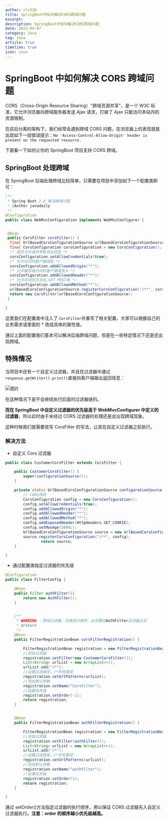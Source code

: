 ```yaml
---
author: xlc520
title: SpringBoot中如何解决CORS跨域问题
excerpt: 
description: SpringBoot中如何解决CORS跨域问题
date: 2022-04-07
category: Java
tag: Java
article: true
timeline: true
icon: java
---
```


# SpringBoot 中如何解决 CORS 跨域问题

CORS（Cross-Origin Resource Sharing）"跨域资源共享"，是一个 W3C 标准，它允许浏览器向跨域服务器发送 Ajax 请求，打破了 Ajax
只能访问本站内的资源限制。

在前后分离的架构下，我们经常会遇到跨域 CORS
问题，在浏览器上的表现就是出现如下一段错误提示：`No 'Access-Control-Allow-Origin' header is present on the requested resource.`

下面看一下如何让你的 SpringBoot 项目支持 CORS 跨域。

## SpringBoot 处理跨域

在 SpringBoot 后端处理跨域比较简单，只需要在项目中添加如下一个配置类即可：

```java
/**
 * Spring Boot 2.0 解决跨域问题
 * @Author javadaily
 */
@Configuration
public class WebMvcConfiguration implements WebMvcConfigurer {


 @Bean
 public CorsFilter corsFilter() {
  final UrlBasedCorsConfigurationSource urlBasedCorsConfigurationSource = new UrlBasedCorsConfigurationSource();
  final CorsConfiguration corsConfiguration = new CorsConfiguration();
  /* 是否允许请求带有验证信息 */
  corsConfiguration.setAllowCredentials(true);
  /* 允许访问的客户端域名 */
  corsConfiguration.addAllowedOrigin("*");
  /* 允许服务端访问的客户端请求头 */
  corsConfiguration.addAllowedHeader("*");
  /* 允许访问的方法名,GET POST等 */
  corsConfiguration.addAllowedMethod("*");
  urlBasedCorsConfigurationSource.registerCorsConfiguration("/**", corsConfiguration);
  return new CorsFilter(urlBasedCorsConfigurationSource);
 }

}
```

这里我们在配置类中注入了 `CorsFilter`并重写了相关配置，大家可以根据自己的业务需求请里面的 * 改成具体的属性值。

通过上面的配置我们基本可以解决后端跨域问题，但是在一些特定情况下还是还出现跨域。

## 特殊情况

当项目中还有一个自定义过滤器，并且在过滤器中通过 `response.getWriter().print()`直接向客户端输出返回信息：

![图片](https://bitbucket.org/xlc520/blogasset/raw/main/images3/640-1674184416050-0.png)

在这种情况下是不会继续执行后面的过滤器链的。

**而在 SpringBoot 中自定义过滤器的优先级高于 WebMvcConfigurer 中定义的过滤器**，所以此时由于未经过 CORS 过滤器的处理还是会出现跨域现象。

这种时候我们就需要改写 CorsFilter 的写法，让其在自定义过滤器之前执行。

### 解决方法

- 自定义 Cors 过滤器

```java
public class CustomerCorsFilter extends CorsFilter {

    public CustomerCorsFilter() {
        super(configurationSource());
    }

    private static UrlBasedCorsConfigurationSource configurationSource() {
        // CORS授权
        CorsConfiguration config = new CorsConfiguration();
        config.setAllowCredentials(true);
        config.addAllowedOrigin("*");
        config.addAllowedHeader("*");
        config.addAllowedMethod("*");
        config.addExposedHeader(HttpHeaders.SET_COOKIE);
        config.setMaxAge(3600L);
        UrlBasedCorsConfigurationSource source = new UrlBasedCorsConfigurationSource();
        source.registerCorsConfiguration("/**", config);
                return source;
    }

}
```

- 通过配置类指定过滤器的优先级

```java
@Configuration
public class FilterConfig {

    @Bean
    public Filter authFilter(){
        return new AuthFilter();
    }


    /**
     * WARNING ：跨域过滤器，注意执行顺序，必须要在AuthFilter过滤器之后
     * @return
     */
    @Bean
    public FilterRegistrationBean corsFilterRegistration() {

        FilterRegistrationBean registration = new FilterRegistrationBean();
        //添加过滤器
        registration.setFilter(new CustomerCorsFilter());
        List<String> urlList = new ArrayList<>();
        urlList.add("/*");
        //设置过滤路径，/*所有路径
        registration.setUrlPatterns(urlList);
        //添加默认参数
        registration.setName("CorsFilter");
        //设置优先级
        registration.setOrder(-1);
        return registration;
    }


    @Bean
    public FilterRegistrationBean authFilterRegistration() {

        FilterRegistrationBean registration = new FilterRegistrationBean();
        //添加过滤器
        registration.setFilter(authFilter());
        List<String> urlList = new ArrayList<>();
        urlList.add("/*");
        //设置过滤路径，/*所有路径
        registration.setUrlPatterns(urlList);
        //添加默认参数
        registration.setName("authFilter");
        //设置优先级
        registration.setOrder(1);
        return registration;
    }

}
```

通过 setOrder()方法指定过滤器的执行顺序，用以保证 CORS 过滤器先入自定义过滤器执行。**注意：order 的顺序越小优先级越高。**
